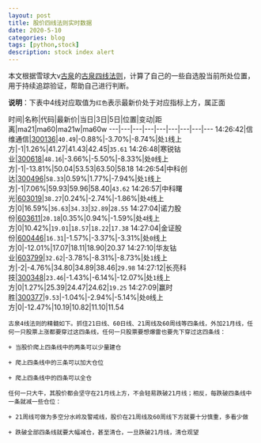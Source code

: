 ```yaml
---
layout: post
title: 股价四线法则实时数据
date: 2020-5-10
categories: blog
tags: [python,stock]
description: stock index alert
---
```



本文根据雪球大v[古泉](https://xueqiu.com/u/7148646888)的[古泉四线法则](https://xueqiu.com/7148646888/130498192)，计算了自己的一些自选股当前所处位置，用于持续追踪验证，帮助自己进行判断。

**说明**：下表中4线对应取值为`红色`表示最新价处于对应指标上方，属正面

时间|名称|代码|最新价|当日|3日|5日|位置|变动|距离|ma21|ma60|ma21w|ma60w
---|---|---|---|---|---|---|---|---
14:26:42|信维通信|[300136](https://xueqiu.com/S/SZ300136)|`40.49`|-0.88%|-3.70%|-8.74%|处`1`线上方|-1|1.26%|41.27|41.43|42.45|`35.61`
14:26:48|寒锐钴业|[300618](https://xueqiu.com/S/SZ300618)|`48.16`|-3.66%|-5.50%|-8.33%|处`0`线上方|-1|-13.81%|50.04|53.53|63.50|58.18
14:26:54|中科创达|[300496](https://xueqiu.com/S/SZ300496)|`58.33`|0.59%|1.77%|-7.94%|处`1`线上方|-1|7.06%|59.93|59.96|58.40|`43.62`
14:26:57|中科曙光|[603019](https://xueqiu.com/S/SH603019)|`38.27`|0.24%|-2.74%|-1.86%|处`4`线上方|0|16.59%|`36.63`|`34.33`|`32.89`|`28.55`
14:27:04|诺力股份|[603611](https://xueqiu.com/S/SH603611)|`20.18`|0.35%|0.94%|-1.59%|处`4`线上方|0|10.42%|`19.01`|`18.57`|`18.22`|`17.38`
14:27:04|金证股份|[600446](https://xueqiu.com/S/SH600446)|`16.31`|-1.57%|-3.37%|-3.31%|处`0`线上方|0|-12.01%|17.07|18.11|18.90|20.37
14:27:10|华友钴业|[603799](https://xueqiu.com/S/SH603799)|`32.62`|-3.78%|-8.31%|-8.73%|处`1`线上方|-2|-4.76%|34.80|34.89|38.46|`29.98`
14:27:12|长亮科技|[300348](https://xueqiu.com/S/SZ300348)|`23.46`|-1.43%|-6.14%|-12.07%|处`1`线上方|0|1.27%|25.39|24.47|24.62|`19.25`
14:27:09|赢时胜|[300377](https://xueqiu.com/S/SZ300377)|`9.53`|-1.04%|-2.94%|-5.14%|处`0`线上方|0|-12.47%|10.19|10.82|11.10|11.54

```
古泉4线法则的精髓如下。抓住21日线、60日线、21周线及60周线等四条线，外加21月线，任何一只股票上涨都要穿过这四条线，任何一只股票要想爆雷也要先下穿过这四条线：

+ 当股价爬上四条线中的两条可以少量建仓

+ 爬上四条线中的三条可以加大仓位

+ 爬上四条线中的四条可以全仓

任何一只大牛，其股价都会坚守在21月线上方，不会轻易跌破21月线；相反，每跌破四条线中一条就减一些仓位：

+ 21周线可做为多空分水岭及警戒线，股价在21周线及60周线下方就要十分慎重，多看少做

+ 跌破全部四条线就要大幅减仓，甚至清仓，一旦跌破21月线，清仓观望
```